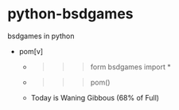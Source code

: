 # python-bsdgames
bsdgames in python 
- pom[v] 
    - >>>form bsdgames import *
    - >>>pom()
    - Today is Waning Gibbous (68% of Full)
